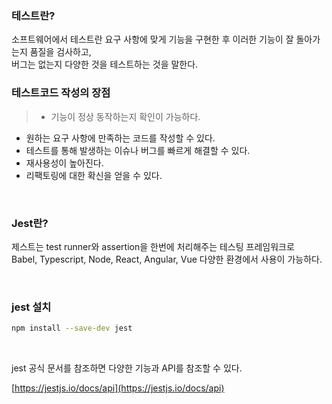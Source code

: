 ### 테스트란?
소프트웨어에서 테스트란 요구 사항에 맞게 기능을 구현한 후 이러한 기능이 잘 돌아가는지 품질을 검사하고,
</br>
버그는 없는지 다양한 것을 테스트하는 것을 말한다. 
</br>

### 테스트코드 작성의 장점

> - 기능이 정상 동작하는지 확인이 가능하다. 
- 원하는 요구 사항에 만족하는 코드를 작성할 수 있다.
- 테스트를 통해 발생하는 이슈나 버그를 빠르게 해결할 수 있다. 
- 재사용성이 높아진다. 
- 리팩토링에 대한 확신을 얻을 수 있다.
> 

</br>

### Jest란?

제스트는 test runner와 assertion을 한번에 처리해주는 테스팅 프레임워크로 
</br>
Babel, Typescript, Node, React, Angular, Vue 다양한 환경에서 사용이 가능하다. 

</br>

### jest 설치

```bash
npm install --save-dev jest
```

</br> 

jest 공식 문서를 참조하면 다양한 기능과 API를 참조할 수 있다. 

[https://jestjs.io/docs/api](https://jestjs.io/docs/api)
